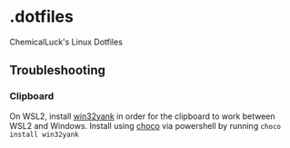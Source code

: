# .dotfiles
ChemicalLuck's Linux Dotfiles

## Troubleshooting
### Clipboard
On WSL2, install [win32yank](https://github.com/equalsraf/win32yank) in order for the clipboard to work between WSL2 and Windows.
Install using [choco](https://chocolatey.org/install#individual) via powershell by running `choco install win32yank`
